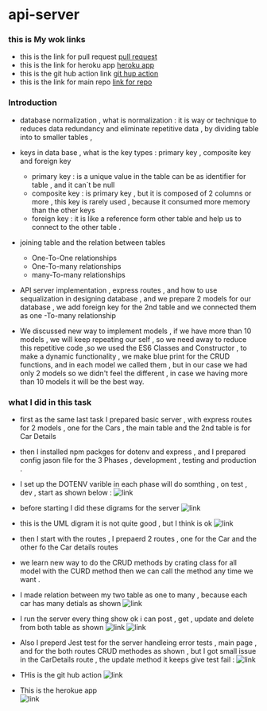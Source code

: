 # api-server
### this is My wok links 
* this is the link for pull request [pull request](https://github.com/Muradazzeh/api-server/pull/1)
* this is the link for heroku app [heroku app](https://murad-api-server.herokuapp.com/)
* this is the git hub action link [git hup action](https://github.com/Muradazzeh/api-server/actions)
* this is the link for main repo [link for repo](https://github.com/Muradazzeh/api-server)
### Introduction 
* database normalization , what is normalization : it is way or technique to reduces data redundancy and eliminate repetitive data  , by dividing table into to smaller tables ,
* keys in data base , what is the key types : primary key , composite key and foreign key
    * primary key : is a unique value in the table can be as identifier for table , and it can`t be null 
    * composite key :  is primary key , but it is composed of 2 columns or more , this key is rarely used , because it consumed more memory than the other keys 
    * foreign key : it is like a reference form other table and help us to connect to the other table .                       
* joining table and the relation between tables
    * One-To-One relationships
    * One-To-many relationships
    * many-To-many relationships

*  API server implementation , express routes ,  and how to use sequalization in designing database , and we prepare 2 models for our database , we add foreign key for the 2nd table and we connected them as one -To-many relationship 
* We discussed new way to implement models  , if we have more than 10 models , we will keep repeating our self , so we need away to reduce this repetitive code ,so we used the ES6 Classes and Constructor , to make a dynamic functionality , we make blue print for the CRUD  functions, and in each model we called them , but in our case we had only 2 models so we didn't feel the different , in case we having more than 10 models it will be the best way. 

### what I did in this task 

* first as the same last task I prepared basic server , with express routes for 2 models , one for the Cars , the main table and the 2nd table is for Car Details 
* then I installed npm packges for dotenv and express , and I prepared config jason file for the 3 Phases , development , testing and production .
* I set up the DOTENV varible in each phase will do somthing , on test , dev , start as shown below :
![link](./src/image/Screenshot%20(199).png)

* before starting I did these digrams for the server 
![link](./src/image/Screenshot%20(200).png)

* this is the UML digram it is not quite good , but I think is ok 
![link](./src/image/Screenshot%20(201).png)

* then I start with the routes , I prepaerd 2 routes , one for the Car and the other fo the Car details routes 

* we learn new way to do the CRUD methods by crating class for all model with the CURD method then we can call the method any time we want .


* I made relation between my two table as one to many , because each car has many detials as shown
![link](./src/image/Screenshot%20(197).png)

* I run the server every thing show ok i can post , get , update and delete from both table as shown 
![link](./src/image/Screenshot%20(202).png)
![link](./src/image/Screenshot%20(203).png)

* Also I preperd Jest test for the server handleing error tests , main page , and for the both routes CRUD methodes as shown  , but I  got small issue in the CarDetails route , the update method it keeps give test fail :
![link](./src/image/Screenshot%20(204).png)

* THis is the git hub action 
![link](./src/image/Screenshot%20(206).png)

*  This is the herokue app  
![link](./src/image/Screenshot%20(207).png)



